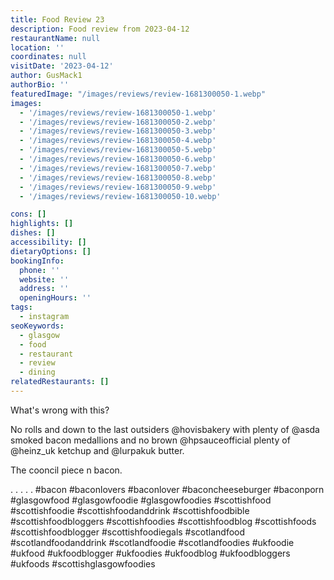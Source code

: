 ```yaml
---
title: Food Review 23
description: Food review from 2023-04-12
restaurantName: null
location: ''
coordinates: null
visitDate: '2023-04-12'
author: GusMack1
authorBio: ''
featuredImage: "/images/reviews/review-1681300050-1.webp"
images:
  - '/images/reviews/review-1681300050-1.webp'
  - '/images/reviews/review-1681300050-2.webp'
  - '/images/reviews/review-1681300050-3.webp'
  - '/images/reviews/review-1681300050-4.webp'
  - '/images/reviews/review-1681300050-5.webp'
  - '/images/reviews/review-1681300050-6.webp'
  - '/images/reviews/review-1681300050-7.webp'
  - '/images/reviews/review-1681300050-8.webp'
  - '/images/reviews/review-1681300050-9.webp'
  - '/images/reviews/review-1681300050-10.webp'

cons: []
highlights: []
dishes: []
accessibility: []
dietaryOptions: []
bookingInfo:
  phone: ''
  website: ''
  address: ''
  openingHours: ''
tags:
  - instagram
seoKeywords:
  - glasgow
  - food
  - restaurant
  - review
  - dining
relatedRestaurants: []
---
```

What's wrong with this?

No rolls and down to the last outsiders @hovisbakery with plenty of @asda smoked bacon medallions and no brown  @hpsauceofficial plenty of @heinz_uk ketchup and @lurpakuk butter.

The cooncil piece n bacon.

.
.
.
.
.
#bacon #baconlovers #baconlover #baconcheeseburger #baconporn #glasgowfood #glasgowfoodie #glasgowfoodies #scottishfood #scottishfoodie #scottishfoodanddrink #scottishfoodbible #scottishfoodbloggers #scottishfoodies #scottishfoodblog #scottishfoods #scottishfoodblogger #scottishfoodiegals #scotlandfood #scotlandfoodanddrink #scotlandfoodie #scotlandfoodies #ukfoodie #ukfood #ukfoodblogger #ukfoodies #ukfoodblog #ukfoodbloggers #ukfoods #scottishglasgowfoodies
